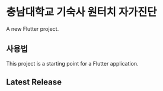 # 충남대학교 기숙사 원터치 자가진단
A new Flutter project.

## 사용법

This project is a starting point for a Flutter application.

## Latest Release

